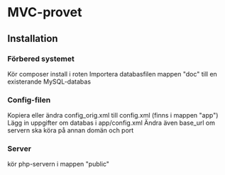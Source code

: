 # MVC-provet

## Installation

### Förbered systemet
Kör composer install i roten
Importera databasfilen mappen "doc" till en existerande MySQL-databas

### Config-filen
Kopiera eller ändra config_orig.xml till config.xml (finns i mappen "app")
Lägg in uppgifter om databas i app/config.xml
Ändra även base_url om servern ska köra på annan domän och port

### Server
kör php-servern i mappen "public"
